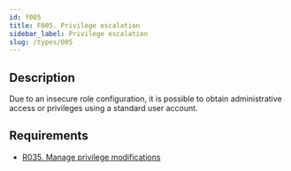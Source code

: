```yaml
---
id: f005
title: F005. Privilege escalation
sidebar_label: Privilege escalation
slug: /types/005
---
```


## Description

Due to an insecure role configuration,
it is possible to obtain administrative access or privileges using a standard
user account.

## Requirements

- [R035. Manage privilege modifications](https://doc.fluidattacks.com/criteria/authorization/r035)
